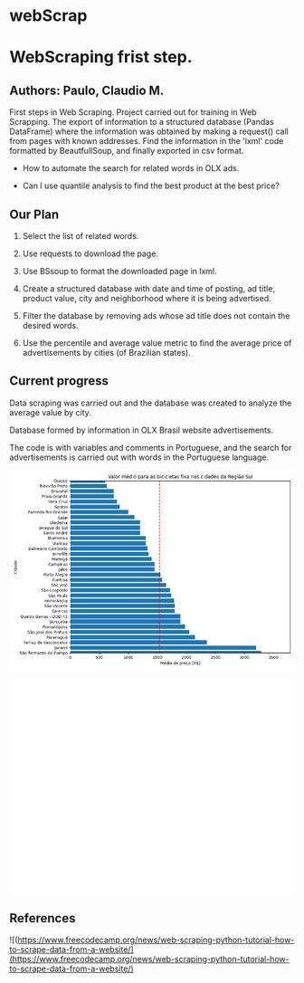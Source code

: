 # webScrap

<!-- ingles -->

# WebScraping frist step.

## Authors: Paulo, Claudio M. 

First steps in Web Scraping. Project carried out for training in Web Scrapping.
The export of information to a structured database (Pandas DataFrame) where the information was obtained by making a request() call from pages with known addresses. Find the information in the 'lxml' code formatted by BeautfullSoup, and finally exported in csv format.

- How to automate the search for related words in OLX ads.

- Can I use quantile analysis to find the best product at the best price?


## Our Plan

1. Select the list of related words.
 
2. Use requests to download the page.

3. Use BSsoup to format the downloaded page in lxml.

4. Create a structured database with date and time of posting, ad title, product value, city and neighborhood where it is being advertised.

5. Filter the database by removing ads whose ad title does not contain the desired words.

6. Use the percentile and average value metric to find the average price of advertisements by cities (of Brazilian states).

## Current progress

Data scraping was carried out and the database was created to analyze the average value by city. 

Database formed by information in OLX Brasil website advertisements.

The code is with variables and comments in Portuguese, and the search for advertisements is carried out with words in the Portuguese language.

![graphnumber](/images/median_price_of_bike.png )

![graph1](/images/number_of_ads_bycity.png )

## References
![(https://www.freecodecamp.org/news/web-scraping-python-tutorial-how-to-scrape-data-from-a-website/](https://www.freecodecamp.org/news/web-scraping-python-tutorial-how-to-scrape-data-from-a-website/)